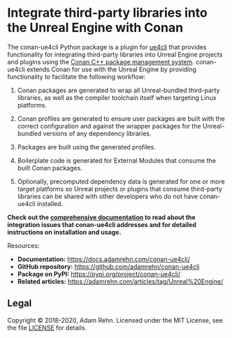 Integrate third-party libraries into the Unreal Engine with Conan
=================================================================

The conan-ue4cli Python package is a plugin for [ue4cli](https://github.com/adamrehn/ue4cli) that provides functionality for integrating third-party libraries into Unreal Engine projects and plugins using the [Conan C++ package management system](https://conan.io/). conan-ue4cli extends Conan for use with the Unreal Engine by providing functionality to facilitate the following workflow:

1. Conan packages are generated to wrap all Unreal-bundled third-party libraries, as well as the compiler toolchain itself when targeting Linux platforms.

2. Conan profiles are generated to ensure user packages are built with the correct configuration and against the wrapper packages for the Unreal-bundled versions of any dependency libraries.

3. Packages are built using the generated profiles.

4. Boilerplate code is generated for External Modules that consume the built Conan packages.

5. Optionally, precomputed dependency data is generated for one or more target platforms so Unreal projects or plugins that consume third-party libraries can be shared with other developers who do not have conan-ue4cli installed.

**Check out the [comprehensive documentation](https://docs.adamrehn.com/conan-ue4cli/) to read about the integration issues that conan-ue4cli addresses and for detailed instructions on installation and usage.**

Resources:

- **Documentation:** <https://docs.adamrehn.com/conan-ue4cli/>
- **GitHub repository:** <https://github.com/adamrehn/conan-ue4cli>
- **Package on PyPI:** <https://pypi.org/project/conan-ue4cli/>
- **Related articles:** <https://adamrehn.com/articles/tag/Unreal%20Engine/>

## Legal

Copyright &copy; 2018-2020, Adam Rehn. Licensed under the MIT License, see the file [LICENSE](https://github.com/adamrehn/conan-ue4cli/blob/master/LICENSE) for details.
